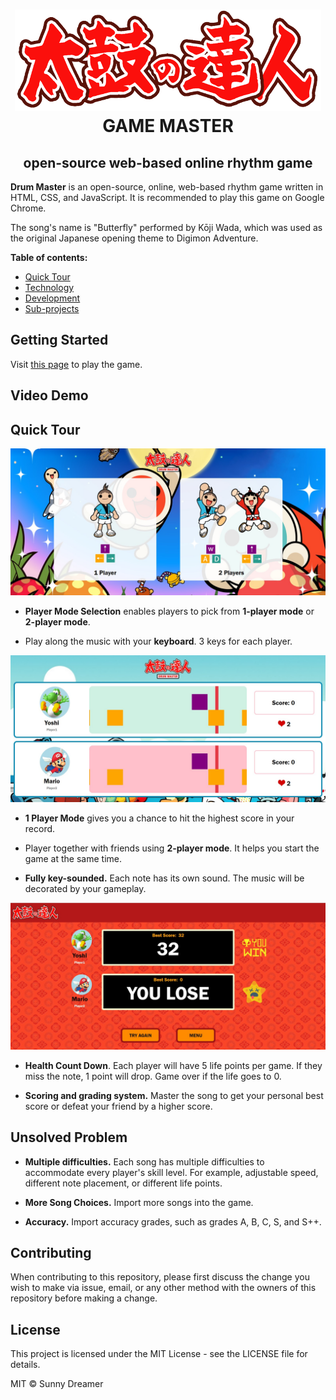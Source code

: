<h1 align="center"><img src="./assets/images/logo.png"  height="162" /><br>GAME MASTER</h1>

<h2 align="center">open-source web-based online rhythm game</h2>

**Drum Master** is an open-source, online, web-based rhythm game written in HTML, CSS, and JavaScript. It is recommended to play this game on Google Chrome.

The song's name is "Butterfly" performed by Kōji Wada, which was used as the original Japanese opening theme to Digimon Adventure.

**Table of contents:**

- [Quick Tour](#quick-tour)
- [Technology](#technology)
- [Development](#development)
- [Sub-projects](#sub-projects)

## Getting Started

Visit [this page](https://sunnydreamer.github.io/drum-master-game/) to play the game.

## Video Demo

<p align="center">
  <a href="./assets/images/video.mp4" alt="Video Demo" width="754"/></a>
</p>

## Quick Tour

![screenshot](./assets/images/screenshot1.jpg)

- **Player Mode Selection** enables players to pick from **1-player mode** or **2-player mode**.

- Play along the music with your **keyboard**. 3 keys for each player.

![screenshot](./assets/images/screenshot6.jpg)

- **1 Player Mode** gives you a chance to hit the highest score in your record.

- Player together with friends using **2-player mode**. It helps you start the game at the same time.

- **Fully key-sounded.** Each note has its own sound. The music will be decorated by your gameplay.

![screenshot](./assets/images/screenshot4.jpg)

- **Health Count Down**. Each player will have 5 life points per game. If they miss the note, 1 point will drop. Game over if the life goes to 0.

- **Scoring and grading system.**
  Master the song to get your personal best score or defeat your friend by a higher score.

## Unsolved Problem

- **Multiple difficulties.** Each song has multiple difficulties to accommodate every player's skill level. For example, adjustable speed, different note placement, or different life points.

- **More Song Choices.** Import more songs into the game.

- **Accuracy.** Import accuracy grades, such as grades A, B, C, S, and S++.

## Contributing

When contributing to this repository, please first discuss the change you wish to
make via issue, email, or any other method with the owners of this repository
before making a change.

## License

This project is licensed under the MIT License - see the LICENSE file for details.

MIT © Sunny Dreamer
